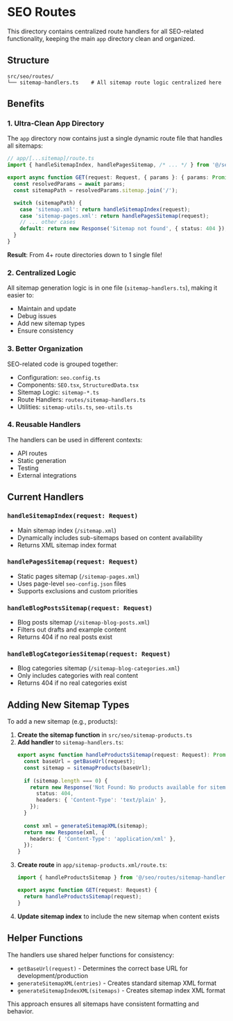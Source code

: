 # SEO Routes

This directory contains centralized route handlers for all SEO-related functionality, keeping the main `app` directory clean and organized.

## Structure

```
src/seo/routes/
└── sitemap-handlers.ts    # All sitemap route logic centralized here
```

## Benefits

### 1. **Ultra-Clean App Directory**
The `app` directory now contains just a single dynamic route file that handles all sitemaps:

```typescript
// app/[...sitemap]/route.ts
import { handleSitemapIndex, handlePagesSitemap, /* ... */ } from '@/seo/routes/sitemap-handlers';

export async function GET(request: Request, { params }: { params: Promise<{ sitemap: string[] }> }) {
  const resolvedParams = await params;
  const sitemapPath = resolvedParams.sitemap.join('/');

  switch (sitemapPath) {
    case 'sitemap.xml': return handleSitemapIndex(request);
    case 'sitemap-pages.xml': return handlePagesSitemap(request);
    // ... other cases
    default: return new Response('Sitemap not found', { status: 404 });
  }
}
```

**Result**: From 4+ route directories down to 1 single file!

### 2. **Centralized Logic**
All sitemap generation logic is in one file (`sitemap-handlers.ts`), making it easier to:
- Maintain and update
- Debug issues
- Add new sitemap types
- Ensure consistency

### 3. **Better Organization**
SEO-related code is grouped together:
- Configuration: `seo.config.ts`
- Components: `SEO.tsx`, `StructuredData.tsx`
- Sitemap Logic: `sitemap-*.ts`
- Route Handlers: `routes/sitemap-handlers.ts`
- Utilities: `sitemap-utils.ts`, `seo-utils.ts`

### 4. **Reusable Handlers**
The handlers can be used in different contexts:
- API routes
- Static generation
- Testing
- External integrations

## Current Handlers

### `handleSitemapIndex(request: Request)`
- Main sitemap index (`/sitemap.xml`)
- Dynamically includes sub-sitemaps based on content availability
- Returns XML sitemap index format

### `handlePagesSitemap(request: Request)`
- Static pages sitemap (`/sitemap-pages.xml`)
- Uses page-level `seo-config.json` files
- Supports exclusions and custom priorities

### `handleBlogPostsSitemap(request: Request)`
- Blog posts sitemap (`/sitemap-blog-posts.xml`)
- Filters out drafts and example content
- Returns 404 if no real posts exist

### `handleBlogCategoriesSitemap(request: Request)`
- Blog categories sitemap (`/sitemap-blog-categories.xml`)
- Only includes categories with real content
- Returns 404 if no real categories exist

## Adding New Sitemap Types

To add a new sitemap (e.g., products):

1. **Create the sitemap function** in `src/seo/sitemap-products.ts`
2. **Add handler** to `sitemap-handlers.ts`:
   ```typescript
   export async function handleProductsSitemap(request: Request): Promise<Response> {
     const baseUrl = getBaseUrl(request);
     const sitemap = sitemapProducts(baseUrl);
     
     if (sitemap.length === 0) {
       return new Response('Not Found: No products available for sitemap', {
         status: 404,
         headers: { 'Content-Type': 'text/plain' },
       });
     }
     
     const xml = generateSitemapXML(sitemap);
     return new Response(xml, {
       headers: { 'Content-Type': 'application/xml' },
     });
   }
   ```
3. **Create route** in `app/sitemap-products.xml/route.ts`:
   ```typescript
   import { handleProductsSitemap } from '@/seo/routes/sitemap-handlers';
   
   export async function GET(request: Request) {
     return handleProductsSitemap(request);
   }
   ```
4. **Update sitemap index** to include the new sitemap when content exists

## Helper Functions

The handlers use shared helper functions for consistency:

- `getBaseUrl(request)` - Determines the correct base URL for development/production
- `generateSitemapXML(entries)` - Creates standard sitemap XML format
- `generateSitemapIndexXML(sitemaps)` - Creates sitemap index XML format

This approach ensures all sitemaps have consistent formatting and behavior.
